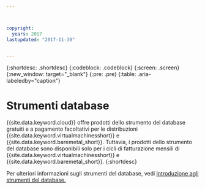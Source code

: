 ```yaml
---



copyright:
  years: 2017
lastupdated: "2017-11-30"


---
```


{:shortdesc: .shortdesc}
{:codeblock: .codeblock}
{:screen: .screen}
{:new_window: target="_blank"}
{:pre: .pre}
{:table: .aria-labeledby="caption"}

# Strumenti database

{{site.data.keyword.cloud}} offre prodotti dello strumento del database gratuiti e a pagamento facoltativi per le distribuzioni {{site.data.keyword.virtualmachinesshort}} e {{site.data.keyword.baremetal_short}}. Tuttavia, i prodotti dello strumento del database sono disponibili solo per i cicli di fatturazione mensili di {{site.data.keyword.virtualmachinesshort}} e {{site.data.keyword.baremetal_short}}.
{:shortdesc}

Per ulteriori informazioni sugli strumenti del database, vedi [Introduzione agli strumenti del database.](/docs/infrastructure/database-tools/database_tools_index.html)
